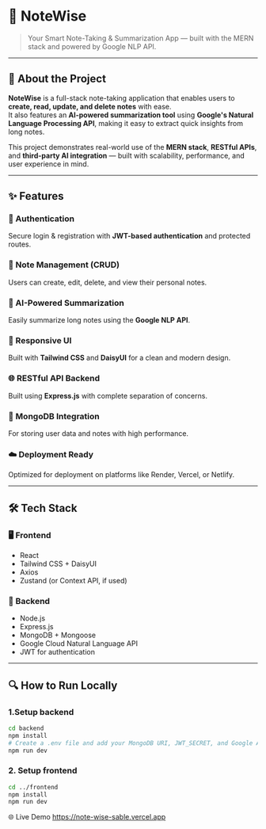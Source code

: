 # 📝 NoteWise

> Your Smart Note-Taking & Summarization App — built with the MERN stack and powered by Google NLP API.

---

## 🚀 About the Project

**NoteWise** is a full-stack note-taking application that enables users to **create, read, update, and delete notes** with ease.  
It also features an **AI-powered summarization tool** using **Google's Natural Language Processing API**, making it easy to extract quick insights from long notes.

This project demonstrates real-world use of the **MERN stack**, **RESTful APIs**, and **third-party AI integration** — built with scalability, performance, and user experience in mind.

---

## ✨ Features

### 🔐 Authentication  
Secure login & registration with **JWT-based authentication** and protected routes.

### 📝 Note Management (CRUD)  
Users can create, edit, delete, and view their personal notes.

### 🧠 AI-Powered Summarization  
Easily summarize long notes using the **Google NLP API**.

### 🎨 Responsive UI  
Built with **Tailwind CSS** and **DaisyUI** for a clean and modern design.

### 🌐 RESTful API Backend  
Built using **Express.js** with complete separation of concerns.

### 💾 MongoDB Integration  
For storing user data and notes with high performance.

### ☁️ Deployment Ready  
Optimized for deployment on platforms like Render, Vercel, or Netlify.

---

## 🛠️ Tech Stack

### 🖥️ Frontend  
- React  
- Tailwind CSS + DaisyUI  
- Axios  
- Zustand (or Context API, if used)

### 🧠 Backend  
- Node.js  
- Express.js  
- MongoDB + Mongoose  
- Google Cloud Natural Language API  
- JWT for authentication

---

## 🔍 How to Run Locally

### 1.Setup backend

```bash
cd backend
npm install
# Create a .env file and add your MongoDB URI, JWT_SECRET, and Google API keys
npm run dev
```
### 2. Setup frontend

```bash
cd ../frontend
npm install
npm run dev
```
🌐 Live Demo
https://note-wise-sable.vercel.app

